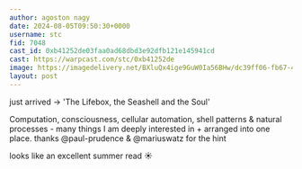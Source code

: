 ```yaml
---
author: agoston nagy
date: 2024-08-05T09:50:30+0000
username: stc
fid: 7048
cast_id: 0xb41252de03faa0ad68dbd3e92dfb121e145941cd
cast: https://warpcast.com/stc/0xb41252de
image: https://imagedelivery.net/BXluQx4ige9GuW0Ia56BHw/dc39ff06-fb67-4a9a-abe5-2ed86b77c800/original
layout: post
---
```

just arrived → 'The Lifebox, the Seashell and the Soul'   
  
Computation, consciousness, cellular automation, shell patterns & natural processes - many things I am deeply interested in + arranged into one place. thanks @paul-prudence & @mariuswatz for the hint  
  
looks like an excellent summer read ☀️  

<img src='https://imagedelivery.net/BXluQx4ige9GuW0Ia56BHw/dc39ff06-fb67-4a9a-abe5-2ed86b77c800/original' alt='' referrerpolicy='no-referrer'/>
<img src='https://imagedelivery.net/BXluQx4ige9GuW0Ia56BHw/9ee37eb8-351e-4f1d-ed9b-7428d6904c00/original' alt='' referrerpolicy='no-referrer'/>